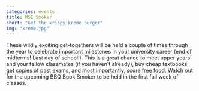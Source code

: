 ```yaml
---
categories: events
title: MSE Smoker
short: "Get the krispy kreme burger"
img: "kreme.jpg"
---
```


These wildly exciting get-togethers will be held a couple of times through the year to celebrate important milestones in your university career (end of midterms! Last day of school!). This is a great chance to meet upper years and your fellow classmates (if you haven't already), buy cheap textbooks, get copies of past exams, and most importantly, score free food. Watch out for the upcoming BBQ Book Smoker to be held in the first full week of classes.